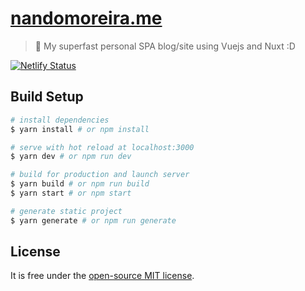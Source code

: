 # [nandomoreira.me](http://nandomoreira.me/)

> 🏃 My superfast personal SPA blog/site using Vuejs and Nuxt :D

[![Netlify Status](https://api.netlify.com/api/v1/badges/b90a4c89-f623-4473-8a9f-d82b764ce9a9/deploy-status)](https://app.netlify.com/sites/nandomoreira/deploys)

## Build Setup

``` bash
# install dependencies
$ yarn install # or npm install

# serve with hot reload at localhost:3000
$ yarn dev # or npm run dev

# build for production and launch server
$ yarn build # or npm run build
$ yarn start # or npm start

# generate static project
$ yarn generate # or npm run generate
```

## License

It is free under the [open-source MIT license](/LICENSE).
